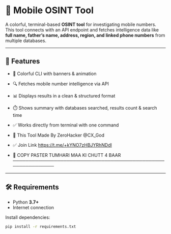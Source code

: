 # 📱 Mobile OSINT Tool  

A colorful, terminal-based **OSINT tool** for investigating mobile numbers.  
This tool connects with an API endpoint and fetches intelligence data like **full name, father’s name, address, region, and linked phone numbers** from multiple databases.  

---

## 🚀 Features
- 🎨 Colorful CLI with banners & animation  
- 🔍 Fetches mobile number intelligence via API  
- 📊 Displays results in a clean & structured format  
- ⏱️ Shows summary with databases searched, results count & search time  
- ✅ Works directly from terminal with one command  

- 🎁 This Tool Made By ZeroHacker @CX_God
  
- ✅ Join Link https://t.me/+kYNO7zHBJYRhNDdl

- 🚫 COPY PASTER TUMHARI MAA KI CHUTT 4 BAAR 
─────────────────────────────────────────────────────────────
---

## 🛠️ Requirements
- Python **3.7+**  
- Internet connection  

Install dependencies:
```bash
pip install -r requirements.txt
